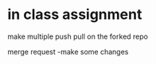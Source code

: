 # in class assignment

make multiple push pull on the forked repo

merge request
-make some changes
